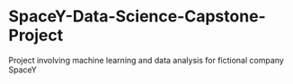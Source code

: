 # SpaceY-Data-Science-Capstone-Project
Project involving machine learning and data analysis for fictional company SpaceY
